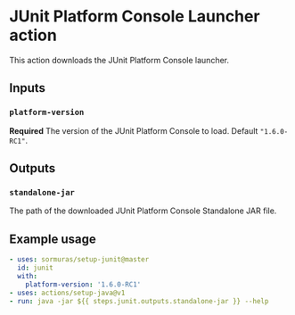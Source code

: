 # JUnit Platform Console Launcher action

This action downloads the JUnit Platform Console launcher.

## Inputs

### `platform-version`

**Required** The version of the JUnit Platform Console to load. Default `"1.6.0-RC1"`.

## Outputs

### `standalone-jar`

The path of the downloaded JUnit Platform Console Standalone JAR file.

## Example usage

```yaml
- uses: sormuras/setup-junit@master
  id: junit
  with:
    platform-version: '1.6.0-RC1'
- uses: actions/setup-java@v1
- run: java -jar ${{ steps.junit.outputs.standalone-jar }} --help
```
